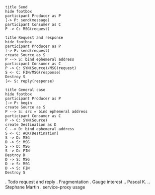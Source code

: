 ```plantuml
title Send
hide footbox
participant Producer as P
[-> P: send(message)
participant Consumer as C
P -> C: MSG(request)
```

```plantuml
title Request and response
hide footbox
participant Producer as P
[-> P: send(request)
create Source as S
P --> S: bind ephemeral address
participant Consumer as C
P -> C: SYN(Source)/MSG(request)
S <- C: FIN/MSG(response)
Destroy S
[<- S: reply(response)
```

```plantuml
title General case
hide footbox
participant Producer as P
[-> P: begin
create Source as S
P --> S: src = bind ephemeral address
participant Consumer as C
P -> C: SYN(Source)
create Destination as D
C --> D: bind ephemeral address
S <- C: ACK(Destination)
S -> D: MSG
D -> S: MSG
S -> D: MSG
S -> D: FIN
Destroy D
D -> S: MSG
D -> S: MSG
D -> S: FIN
Destroy S
```

. Todo request and reply
. Fragmentation
. Gauge interest
.. Pascal K.
.. Stephane Martin
. service-proxy usage

